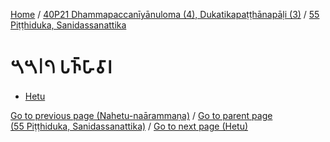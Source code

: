 
[Home](/) / [40P21 Dhammapaccanīyānuloma (4), Dukatikapaṭṭhānapāḷi (3)](...md) / [55 Piṭṭhiduka, Sanidassanattika](../40P21/55.md)

# 𑁫𑁫𑁇𑁭 𑀧𑀜𑁆𑀳𑀸𑀯𑀸𑀭

* [Hetu](55.7/Hetu.md)

[Go to previous page (Nahetu-naārammaṇa)](55.1--6/Paccaniya/Nahetu-naarammana.md) / [Go to parent page (55 Piṭṭhiduka, Sanidassanattika)](../40P21/55.md) / [Go to next page (Hetu)](55.7/Hetu.md)


